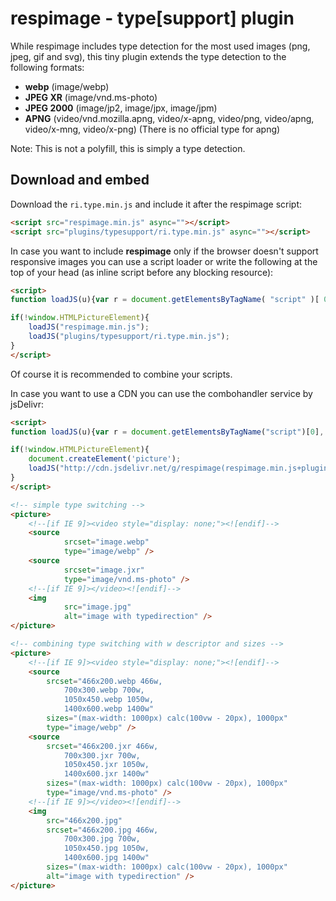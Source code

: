 # respimage - type[support] plugin

While respimage includes type detection for the most used images (png, jpeg, gif and svg), this tiny plugin extends the type detection to the following formats:

* **webp** (image/webp)
* **JPEG XR** (image/vnd.ms-photo)
* **JPEG 2000** (image/jp2, image/jpx, image/jpm)
* **APNG** (video/vnd.mozilla.apng, video/x-apng, video/png, video/apng, video/x-mng, video/x-png) (There is no official type for apng)

Note: This is not a polyfill, this is simply a type detection.

## Download and embed
Download the ``ri.type.min.js`` and include it after the respimage script:

```html
<script src="respimage.min.js" async=""></script>
<script src="plugins/typesupport/ri.type.min.js" async=""></script>
```

In case you want to include **respimage** only if the browser doesn't support responsive images you can use a script loader or write the following at the top of your head (as inline script before any blocking resource):

```html
<script>
function loadJS(u){var r = document.getElementsByTagName( "script" )[ 0 ], s = document.createElement( "script" );s.src = u;r.parentNode.insertBefore( s, r );}

if(!window.HTMLPictureElement){
	loadJS("respimage.min.js");
	loadJS("plugins/typesupport/ri.type.min.js");
}
</script>
```

Of course it is recommended to combine your scripts.

In case you want to use a CDN you can use the combohandler service by jsDelivr:

```html
<script>
function loadJS(u){var r = document.getElementsByTagName("script")[0], s = document.createElement("script");s.src = u;r.parentNode.insertBefore( s, r );}

if(!window.HTMLPictureElement){
	document.createElement('picture');
	loadJS("http://cdn.jsdelivr.net/g/respimage(respimage.min.js+plugins/typesupport/ri.type.min.js)");
}
</script>
```

```html
<!-- simple type switching -->
<picture>
    <!--[if IE 9]><video style="display: none;"><![endif]-->
    <source
            srcset="image.webp"
            type="image/webp" />
    <source
            srcset="image.jxr"
            type="image/vnd.ms-photo" />
    <!--[if IE 9]></video><![endif]-->
    <img
            src="image.jpg"
            alt="image with typedirection" />
</picture>

<!-- combining type switching with w descriptor and sizes -->
<picture>
    <!--[if IE 9]><video style="display: none;"><![endif]-->
    <source
        srcset="466x200.webp 466w,
        	700x300.webp 700w,
        	1050x450.webp 1050w,
        	1400x600.webp 1400w"
        sizes="(max-width: 1000px) calc(100vw - 20px), 1000px"
        type="image/webp" />
    <source
        srcset="466x200.jxr 466w,
        	700x300.jxr 700w,
        	1050x450.jxr 1050w,
        	1400x600.jxr 1400w"
        sizes="(max-width: 1000px) calc(100vw - 20px), 1000px"
        type="image/vnd.ms-photo" />
    <!--[if IE 9]></video><![endif]-->
    <img
        src="466x200.jpg"
        srcset="466x200.jpg 466w,
        	700x300.jpg 700w,
        	1050x450.jpg 1050w,
        	1400x600.jpg 1400w"
        sizes="(max-width: 1000px) calc(100vw - 20px), 1000px"
        alt="image with typedirection" />
</picture>
```
